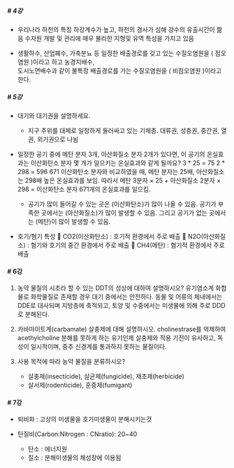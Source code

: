 
##### # 4강
   - 우리나라 하천의 특징
    하강계수가 높고, 
    하천의 경사가 심해 강수의 유출시간이 짦음
    수자원 개발 및 관리에 매우 불리한 지형및 유역 특성을 가지고 있음

   - 생활하수, 산업폐수, 가축분뇨 등 일정한 배출경로를 갖고 있는 수질오염원을 (   점오염원   )이라고 하고 농경지배수,      
      도시노면배수과 같이 불특정 배출경로를 가는 수질오염원을 (   비점오염원   )이라고 한다. 

##### # 5강
  - 대기와 대기권을 설명하세요.
    - 지구 주위를 대체로 일정하게 둘러싸고 있는 기체층. 대류권, 성층권, 중간권, 열권, 외기권으로 나뉨

  - 일정한 공기 중에 메탄 분자 3개, 아산화질소 분자 2개가 있다면, 이 공기의 온실효과는 이산화탄소 분자 몇 개가 일으키는 온실효과와 같게 될까요?
            3 * 25 = 75
            2 * 298 = 596
     671
     이산화탄소 분자와 비교하였을 때, 메탄 분자는 25배, 아산화질소는 298배 높은 온실효과를 보임. 따라서 메탄 3분자 × 25 + 아산화질소 2분자 × 298 = 이산화탄소 분자 671개의 온실효과를 일으킴.


    - 공기가 많이 들어갈 수 있는 곳은 (이산화탄소)가 많이 나올 수 있음. 공기가 부족한 곳에서는 (아산화질소)가 많이 발생할 수 있음. 그리고 공기가 없는 곳에서는 (메탄)이 많이 발생할 수 있음.

  - 호기/혐기 특성
       CO2(이산화탄소) : 호기적 환경에서 주로 배출
       N2O(아산화질소) : 혐기와 호기의 중간 환경에서 주로 배출
       CH4(메탄) : 혐기적 환경에서 주로 배출

#### # 6강
1. 농약 물질의 시초라 할 수 있는 DDT의 성상에 대하여 설명하시오?
    유기염소계 화합물로 화학물질로 존재할 경우 대기 중에서는 안전하다. 동물 및 어류의 체내에서는 DDE로 대사되며 지방층에 축적되고, 토양 및 수중에서는 미생물에 의해 주로 DDD로 분해된다.

2. 카바마이트계(carbamate) 살충제에 대해 설명하시오.
    cholinestrase를 억제하여 acethylcholine 분해를 못하게 하는 유기인제 살충제와 작용 기전이 유사하고, 독성이 일시적이며, 중추 신경계를 통과하지 못하는 물질이다.

3. 사용 목적에 따라 농약 물질을 분류하시오?
      - 살충제(insecticide), 살균제(fungicide), 제초제(herbicide)
      - 살서제(rodenticide), 훈증제(fumigant)

#### # 7강       
   - 퇴비화 : 고상의 미생물을 호기미생물이 분해시키는것

   - 탄질비(Carbon:Nitrogen : CNratio): 20~40
        - 탄소 : 에너지원
        - 질소 : 분해미생물의 체성장에 이용됨